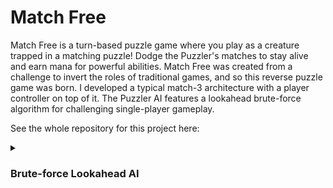 # Match Free
Match Free is a turn-based puzzle game where you play as a creature trapped in a matching puzzle! Dodge the Puzzler's matches to stay alive and earn mana for powerful abilities. Match Free was created from a challenge to invert the roles of traditional games, and so this reverse puzzle game was born. I developed a typical match-3 architecture with a player controller on top of it. The Puzzler AI features a lookahead brute-force algorithm for challenging single-player gameplay.

See the whole repository for this project here: 

<details>
  <summary> 
    <h3>
      Brute-force Lookahead AI
    </h3>
  </summary>

  ```C#
  ```

</details>
